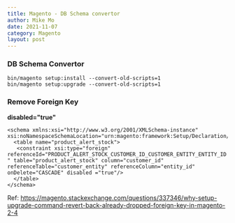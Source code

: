 ```yaml
---
title: Magento - DB Schema convertor
author: Mike Mo
date: 2021-11-07
category: Magento
layout: post
---
```


### DB Schema Convertor

```
bin/magento setup:install --convert-old-scripts=1
bin/magento setup:upgrade --convert-old-scripts=1
```
### Remove Foreign Key
<strong>disabled="true"</strong>
```
<schema xmlns:xsi="http://www.w3.org/2001/XMLSchema-instance" xsi:noNamespaceSchemaLocation="urn:magento:framework:Setup/Declaration/Schema/etc/schema.xsd">
  <table name="product_alert_stock">
   <constraint xsi:type="foreign" referenceId="PRODUCT_ALERT_STOCK_CUSTOMER_ID_CUSTOMER_ENTITY_ENTITY_ID " table="product_alert_stock" column="customer_id" referenceTable="customer_entity" referenceColumn="entity_id" onDelete="CASCADE" disabled ="true"/>
  </table>
</schema> 
```
Ref: https://magento.stackexchange.com/questions/337346/why-setup-upgrade-command-revert-back-already-dropped-foreign-key-in-magento-2-4